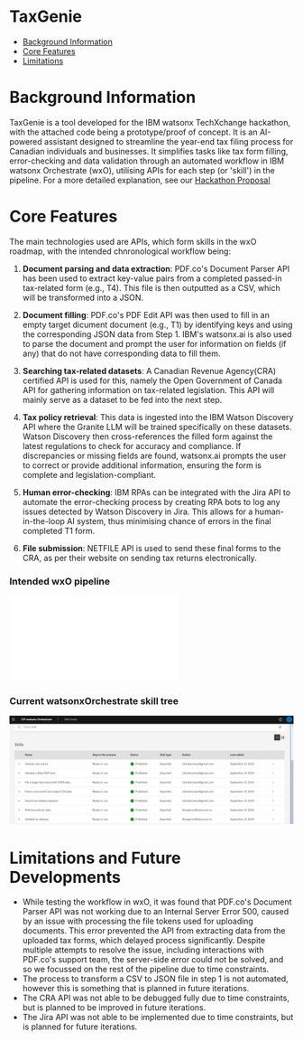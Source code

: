# TaxGenie

   * [Background Information](#background-information)
   * [Core Features](#core-features)
   * [Limitations](#testing-and-limitations)


# Background Information

TaxGenie is a tool developed for the IBM watsonx TechXchange hackathon, with the attached code being a prototype/proof of concept. It is an AI-powered assistant designed to streamline the year-end tax filing process for Canadian individuals and businesses. It simplifies tasks like tax form filling, error-checking and data validation through an automated workflow in IBM watsonx Orchestrate (wxO), utilising APIs for each step (or 'skill') in the pipeline. For a more detailed explanation, see our [Hackathon Proposal](IBM_Hackathon_Proposal.pdf)


# Core Features

The main technologies used are APIs, which form skills in the wxO roadmap, with the intended chnronological workflow being:

1. **Document parsing and data extraction**: PDF.co's Document Parser API has been used to extract key-value pairs from a completed passed-in tax-related form (e.g., T4). This file is then outputted as a CSV, which will be transformed into a JSON.

2. **Document filling**: PDF.co's PDF Edit API was then used to fill in an empty target dicument document (e.g., T1) by identifying keys and using the corresponding JSON data from Step 1. IBM's watsonx.ai is also used to parse the document and prompt the user for information on fields (if any) that do not have corresponding data to fill them.

3. **Searching tax-related datasets**: A Canadian Revenue Agency(CRA) certified API is used for this, namely the Open Government of Canada API for gathering information on tax-related legislation. This API will mainly serve as a dataset to be fed into the next step.

4. **Tax policy retrieval**: This data is ingested into the IBM Watson Discovery API where the Granite LLM will be trained specifically on these datasets. Watson Discovery then cross-references the filled form against the latest regulations to check for accuracy and compliance. If discrepancies or missing fields are found, watsonx.ai prompts the user to correct or provide additional information, ensuring the form is complete and legislation-compliant.

5. **Human error-checking**: IBM RPAs can be integrated with the Jira API to automate the error-checking process by creating RPA bots to log any issues detected by Watson Discovery in Jira. This allows for a human-in-the-loop AI system, thus minimising chance of errors in the final completed T1 form.

6. **File submission**: NETFILE API is used to send these final forms to the CRA, as per their website on sending tax returns electronically. 

### Intended wxO pipeline

![Intended wxO pipeline](Project-documentation/Workflow.pdf)


### Current watsonxOrchestrate skill tree

![Intended wxO pipeline](Project-documentation/wxO-published-skills.png)


# Limitations and Future Developments

 * While testing the workflow in wxO, it was found that PDF.co's Document Parser API was not working due to an Internal Server Error 500, caused by an issue with processing the file tokens used for uploading documents. This error prevented the API from extracting data from the uploaded tax forms, which delayed process significantly. Despite multiple attempts to resolve the issue, including interactions with PDF.co's support team, the server-side error could not be solved, and so we focussed on the rest of the pipeline due to time constraints.
 * The process to transform a CSV to JSON file in step 1 is not automated, however this is something that is planned in future iterations.
 * The CRA API was not able to be debugged fully due to time constraints, but is planned to be improved in future iterations.
 * The Jira API was not able to be implemented due to time constraints, but is planned for future iterations.
